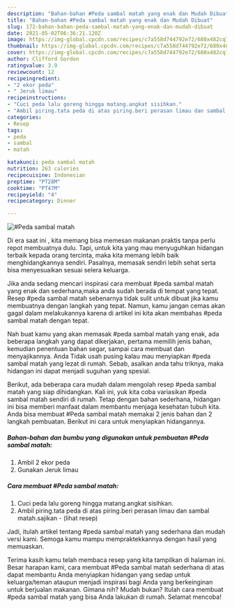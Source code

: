 ```yaml
---
description: "Bahan-bahan #Peda sambal matah yang enak dan Mudah Dibuat"
title: "Bahan-bahan #Peda sambal matah yang enak dan Mudah Dibuat"
slug: 172-bahan-bahan-peda-sambal-matah-yang-enak-dan-mudah-dibuat
date: 2021-05-02T06:36:21.120Z
image: https://img-global.cpcdn.com/recipes/c7a558d744792e72/680x482cq70/peda-sambal-matah-foto-resep-utama.jpg
thumbnail: https://img-global.cpcdn.com/recipes/c7a558d744792e72/680x482cq70/peda-sambal-matah-foto-resep-utama.jpg
cover: https://img-global.cpcdn.com/recipes/c7a558d744792e72/680x482cq70/peda-sambal-matah-foto-resep-utama.jpg
author: Clifford Gordon
ratingvalue: 3.9
reviewcount: 12
recipeingredient:
- "2 ekor peda"
- " Jeruk limau"
recipeinstructions:
- "Cuci peda lalu goreng hingga matang.angkat sisihkan."
- "Ambil piring.tata peda di atas piring.beri perasan limau dan sambal matah.sajikan           (lihat resep)"
categories:
- Resep
tags:
- peda
- sambal
- matah

katakunci: peda sambal matah 
nutrition: 263 calories
recipecuisine: Indonesian
preptime: "PT28M"
cooktime: "PT47M"
recipeyield: "4"
recipecategory: Dinner

---
```



![#Peda sambal matah](https://img-global.cpcdn.com/recipes/c7a558d744792e72/680x482cq70/peda-sambal-matah-foto-resep-utama.jpg)

Di era  saat ini , kita memang bisa memesan makanan praktis tanpa perlu repot membuatnya dulu. Tapi, untuk kita yang mau menyuguhkan hidangan terbaik kepada orang tercinta, maka kita memang lebih baik menghidangkannya sendiri. Pasalnya, memasak sendiri lebih sehat serta bisa menyesuaikan sesuai selera keluarga.

Jika anda sedang mencari inspirasi cara membuat #peda sambal matah yang enak dan sederhana,maka anda sudah berada di tempat yang tepat. Resep #peda sambal matah  sebenarnya tidak sulit untuk dibuat jika kamu membuatnya dengan langkah yang tepat. Namun, kamu jangan cemas akan gagal dalam melakukannya 
karena di artikel ini kita akan membahas #peda sambal matah dengan tepat.  



Nah buat kamu yang akan memasak #peda sambal matah yang enak, ada beberapa langkah yang dapat dikerjakan, pertama memilih jenis bahan, kemudian penentuan bahan segar, sampai cara membuat dan menyajikannya. Anda Tidak usah pusing kalau mau menyiapkan #peda sambal matah yang lezat di rumah. Sebab, asalkan anda  tahu triknya, maka hidangan ini dapat menjadi suguhan yang spesial.

Berikut, ada beberapa cara mudah dalam mengolah resep #peda sambal matah yang siap dihidangkan. Kali ini, yuk kita coba variasikan #peda sambal matah sendiri di rumah. Tetap dengan bahan sederhana, hidangan ini bisa memberi manfaat dalam membantu menjaga kesehatan tubuh kita. Anda bisa membuat #Peda sambal matah memakai 2 jenis bahan dan 2 langkah pembuatan. Berikut ini cara untuk menyiapkan hidangannya.

<!--inarticleads1-->

##### Bahan-bahan dan bumbu yang digunakan untuk pembuatan #Peda sambal matah:

1. Ambil 2 ekor peda
1. Gunakan  Jeruk limau




<!--inarticleads2-->

##### Cara membuat #Peda sambal matah:

1. Cuci peda lalu goreng hingga matang.angkat sisihkan.
1. Ambil piring.tata peda di atas piring.beri perasan limau dan sambal matah.sajikan -           (lihat resep)




Jadi, itulah artikel tentang  #peda sambal matah  yang sederhana dan mudah versi kami. Semoga kamu mampu mempraktekkannya dengan hasil yang memuaskan. 

Terima kasih kamu telah membaca resep yang kita tampilkan di halaman ini. Besar harapan kami, cara membuat  #Peda sambal matah sederhana di atas dapat membantu Anda menyiapkan hidangan yang sedap untuk keluarga/teman ataupun menjadi inspirasi bagi Anda yang berkeinginan untuk berjualan makanan. Gimana nih? Mudah bukan? Itulah cara membuat #peda sambal matah yang bisa Anda lakukan di rumah. Selamat mencoba!

